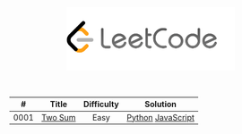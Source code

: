 <p align="center"><img width="300" src="https://raw.githubusercontent.com/ZhaoxiZhang/LeetCodeCrawler/master/pictures/site-logo.png"></p>

<p align="center">
    <img src="https://img.shields.io/badge/29/1803-Solved/Total-blue.svg" alt="">
    <img src="https://img.shields.io/badge/Easy-27-green.svg" alt="">
    <img src="https://img.shields.io/badge/Medium-2-orange.svg" alt="">
    <img src="https://img.shields.io/badge/Hard-0-red.svg" alt="">
</p>

| # | Title | Difficulty | Solution
|:--:|:-----:|:---------:|:----:|
| 0001 | [Two Sum](./Easy/1_two-sum.py) | Easy | [Python](./Easy/1_two-sum.py) [JavaScript](./Easy/1_two-sum.js) |
